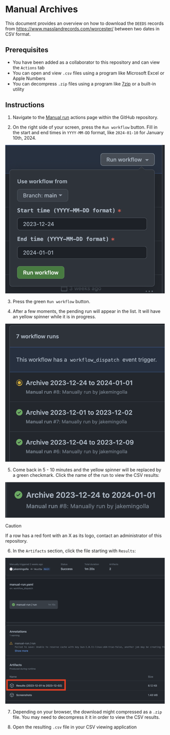 # Manual Archives

This document provides an overview on how to download the `DEEDS` records from
https://www.masslandrecords.com/worcester/ between two dates in CSV format.

## Prerequisites

- You have been added as a collaborator to this repository and can view the
  `Actions` tab
- You can open and view `.csv` files using a program like Microsoft Excel or
  Apple Numbers
- You can decompress `.zip` files using a program like
  [7zip](https://www.7-zip.org/) or a built-in utility

## Instructions

1. Navigate to the [Manual
   run](https://github.com/jakemingolla/worcester-deed-archive/actions/workflows/manual-run.yaml)
   actions page within the GitHub repository.

2. On the right side of your screen, press the `Run workflow` button. Fill in
   the start and end times in `YYYY-MM-DD` format, like `2024-01-10` for January
   10th, 2024.

<div align="center">
  <img src="../static/start-manual-run.png">
</div>

3. Press the green `Run workflow` button.

4. After a few moments, the pending run will appear in the list. It will have an
   yellow spinner while it is in progress.

<div align="center">
  <img src="../static/manual-run-yellow.png">
</div>

5. Come back in 5 - 10 minutes and the yellow spinner will be replaced by a
   green checkmark. Click the name of the run to view the CSV results:

<div align="center">
  <img src="../static/manual-run-green.png">
</div>

> [!CAUTION]
> If a row has a red font with an X as its logo, contact an administrator of
> this repository.

6. In the `Artifacts` section, click the file starting with `Results`:

<div align="center">
  <img src="../static/finished-manual-run.png">
</div>

7. Depending on your browser, the download might compressed as a `.zip` file.
   You may need to decompress it it in order to view the CSV results.

8. Open the resulting `.csv` file in your CSV viewing application
